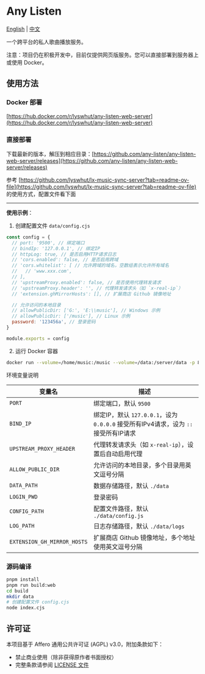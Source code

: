 # Any Listen

[English](README.md) | [中文](README_zh.md)

一个跨平台的私人歌曲播放服务。

注意：项目仍在积极开发中，目前仅提供网页版服务。您可以直接部署到服务器上或使用 Docker。

## 使用方法

### Docker 部署

[https://hub.docker.com/r/lyswhut/any-listen-web-server](https://hub.docker.com/r/lyswhut/any-listen-web-server)

### 直接部署

下载最新的版本，解压到相应目录：[https://github.com/any-listen/any-listen-web-server/releases](https://github.com/any-listen/any-listen-web-server/releases)

参考 [https://github.com/lyswhut/lx-music-sync-server?tab=readme-ov-file](https://github.com/lyswhut/lx-music-sync-server?tab=readme-ov-file) 的使用方式，配置文件看下面

---

**使用示例**：

1. 创建配置文件 `data/config.cjs`

```js
const config = {
  // port: '9500', // 绑定端口
  // bindIp: '127.0.0.1', // 绑定IP
  // httpLog: true, // 是否启用HTTP请求日志
  // 'cors.enabled': false, // 是否启用跨域
  // 'cors.whitelist': [ // 允许跨域的域名，空数组表示允许所有域名
  //   // 'www.xxx.com',
  // ],
  // 'upstreamProxy.enabled': false, // 是否使用代理转发请求
  // 'upstreamProxy.header': '', // 代理转发请求头（如 `x-real-ip`）
  // 'extension.ghMirrorHosts': [], // 扩展商店 Github 镜像地址

  // 允许访问的本地目录
  // allowPublicDir: ['G:', 'E:\\music'], // Windows 示例
  // allowPublicDir: ['/music'], // Linux 示例
  password: '123456a', // 登录密码
}

module.exports = config
```

2. 运行 Docker 容器

```bash
docker run --volume=/home/music:/music --volume=/data:/server/data -p 8080:9500 -d test:latest
```

环境变量说明

| 变量名                      | 描述                                                                                |
| --------------------------- | ----------------------------------------------------------------------------------- |
| `PORT`                      | 绑定端口，默认 `9500`                                                               |
| `BIND_IP`                   | 绑定IP，默认 `127.0.0.1`，设为 `0.0.0.0` 接受所有IPv4请求，设为 `::` 接受所有IP请求 |
| `UPSTREAM_PROXY_HEADER`     | 代理转发请求头（如 `x-real-ip`），设置后自动启用代理                                |
| `ALLOW_PUBLIC_DIR`          | 允许访问的本地目录，多个目录用英文逗号分隔                                          |
| `DATA_PATH`                 | 数据存储路径，默认 `./data`                                                         |
| `LOGIN_PWD`                 | 登录密码                                                                            |
| `CONFIG_PATH`               | 配置文件路径，默认 `./data/config.js`                                               |
| `LOG_PATH`                  | 日志存储路径，默认 `./data/logs`                                                    |
| `EXTENSION_GH_MIRROR_HOSTS` | 扩展商店 Github 镜像地址，多个地址使用英文逗号分隔                                  |

### 源码编译

```bash
pnpm install
pnpm run build:web
cd build
mkdir data
# 创建配置文件 config.cjs
node index.cjs
```

## 许可证

本项目基于 Affero 通用公共许可证 (AGPL) v3.0，附加条款如下：

- 禁止商业使用（除非获得原作者书面授权）
- 完整条款请参阅 [LICENSE 文件](LICENSE)
